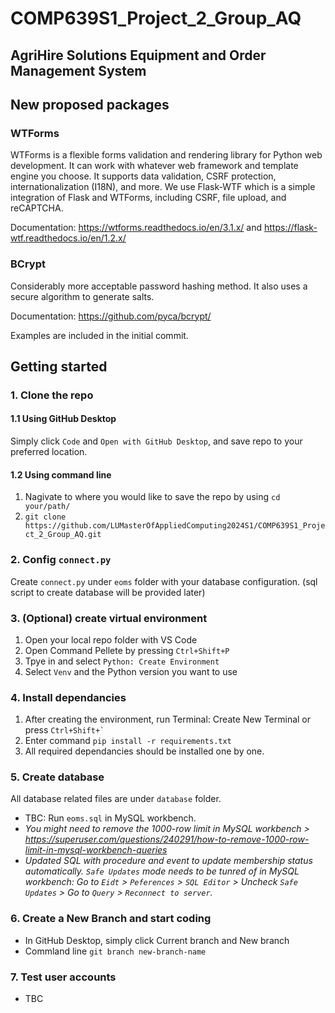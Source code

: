 # COMP639S1_Project_2_Group_AQ 
## AgriHire Solutions Equipment and Order Management System

## New proposed packages
### WTForms
WTForms is a flexible forms validation and rendering library for Python web development. It can work with whatever web framework and template engine you choose. It supports data validation, CSRF protection, internationalization (I18N), and more. We use Flask-WTF which is a simple integration of Flask and WTForms, including CSRF, file upload, and reCAPTCHA.

Documentation: https://wtforms.readthedocs.io/en/3.1.x/ and https://flask-wtf.readthedocs.io/en/1.2.x/

### BCrypt
Considerably more acceptable password hashing method. It also uses a secure algorithm to generate salts.

Documentation: https://github.com/pyca/bcrypt/

Examples are included in the initial commit.

## Getting started
### 1. Clone the repo

#### 1.1 Using GitHub Desktop
Simply click `Code` and `Open with GitHub Desktop`, and save repo to your preferred location.

#### 1.2 Using command line
1. Nagivate to where you would like to save the repo by using `cd your/path/`
2. `git clone https://github.com/LUMasterOfAppliedComputing2024S1/COMP639S1_Project_2_Group_AQ.git`

### 2. Config `connect.py`
Create `connect.py` under `eoms` folder with your database configuration. (sql script to create database will be provided later)

### 3. (Optional) create virtual environment
1. Open your local repo folder with VS Code
2. Open Command Pellete by pressing `Ctrl+Shift+P`
3. Tpye in and select `Python: Create Environment`
4. Select `Venv` and the Python version you want to use

### 4. Install dependancies
1. After creating the environment, run Terminal: Create New Terminal or press `` Ctrl+Shift+` ``
2. Enter command `pip install -r requirements.txt`
3. All required dependancies should be installed one by one.

### 5. Create database
All database related files are under `database` folder.
* TBC: Run `eoms.sql` in MySQL workbench. 
* _You might need to remove the 1000-row limit in MySQL workbench > https://superuser.com/questions/240291/how-to-remove-1000-row-limit-in-mysql-workbench-queries_
* _Updated SQL with procedure and event to update membership status automatically. `Safe Updates` mode needs to be tunred of in MySQL workbench: Go to `Eidt` > `Peferences` > `SQL Editor` > Uncheck `Safe Updates` > Go to `Query` > `Reconnect to server`._

### 6. Create a New Branch and start coding
* In GitHub Desktop, simply click Current branch and New branch
* Commland line `git branch new-branch-name`

### 7. Test user accounts
* TBC